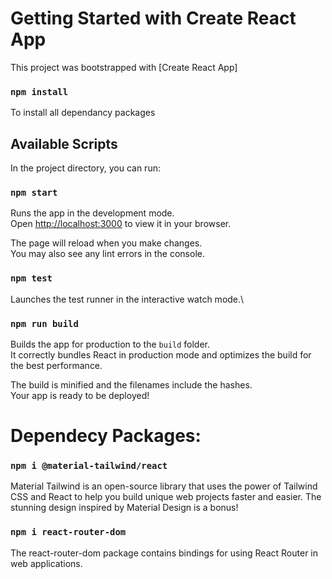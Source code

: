 # Getting Started with Create React App

This project was bootstrapped with [Create React App]

### `npm install`
To install all dependancy packages

## Available Scripts

In the project directory, you can run:

### `npm start`

Runs the app in the development mode.\
Open [http://localhost:3000](http://localhost:3000) to view it in your browser.

The page will reload when you make changes.\
You may also see any lint errors in the console.

### `npm test`

Launches the test runner in the interactive watch mode.\

### `npm run build`

Builds the app for production to the `build` folder.\
It correctly bundles React in production mode and optimizes the build for the best performance.

The build is minified and the filenames include the hashes.\
Your app is ready to be deployed!

# Dependecy Packages:

### `npm i @material-tailwind/react` 
Material Tailwind is an open-source library that uses the power of Tailwind CSS and React to help you build unique web projects faster and easier. The stunning design inspired by Material Design is a bonus!

### `npm i react-router-dom` 
The react-router-dom package contains bindings for using React Router in web applications.